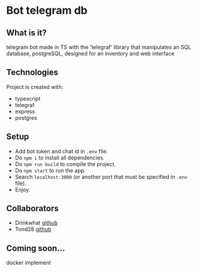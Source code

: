 # Bot telegram db

## What is it?
telegram bot made in TS with the 'telegraf' library that manipulates an SQL database, postgreSQL, designed for an inventory and web interface

## Technologies
Project is created with:
* typescript
* telegraf
* express
* postgres

## Setup
* Add bot token and chat id in `.env` file.
* Do `npm i` to install all dependencies.
* Do `npm run build` to compile the project.
* Do `npm start` to run the app.
* Search `localhost:3000` (or another port that must be specified in `.env` file).
* Enjoy.

## Collaborators
* Drinkwhat [github](https://github.com/Drinkwhat)
* Tond28 [github](https://github.com/Tond28)

## Coming soon...
docker implement